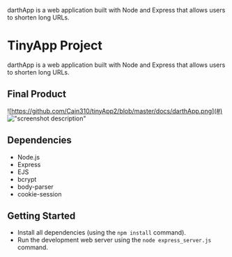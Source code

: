 darthApp is a web application built with Node and Express that allows users to shorten long URLs.

# TinyApp Project

darthApp is a web application built with Node and Express that allows users to shorten long URLs.

## Final Product

![https://github.com/Cain310/tinyApp2/blob/master/docs/darthApp.png](#)
!["screenshot description"](#)

## Dependencies

- Node.js
- Express
- EJS
- bcrypt
- body-parser
- cookie-session

## Getting Started

- Install all dependencies (using the `npm install` command).
- Run the development web server using the `node express_server.js` command.
